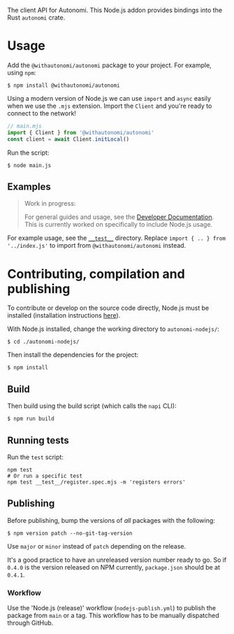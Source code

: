 The client API for Autonomi. This Node.js addon provides bindings into the Rust `autonomi` crate.

# Usage

Add the `@withautonomi/autonomi` package to your project. For example, using `npm`:
```console
$ npm install @withautonomi/autonomi
```

Using a modern version of Node.js we can use `import` and `async` easily when we use the `.mjs` extension. Import the `Client` and you're ready to connect to the network!

```js
// main.mjs
import { Client } from '@withautonomi/autonomi'
const client = await Client.initLocal()
```

Run the script:

```console
$ node main.js
```

## Examples

> Work in progress:
> 
> For general guides and usage, see the [Developer Documentation](https://docs.autonomi.com/developers). This is currently worked on specifically to include Node.js usage.

For example usage, see the [`__test__`](./__test__) directory. Replace `import { .. } from '../index.js'` to import from `@withautonomi/autonomi` instead.

# Contributing, compilation and publishing

To contribute or develop on the source code directly, Node.js must be installed (installation instructions [here](https://nodejs.org/en/download)).

With Node.js installed, change the working directory to `autonomi-nodejs/`:
```console
$ cd ./autonomi-nodejs/
```

Then install the dependencies for the project:
```console
$ npm install
```

## Build

Then build using the build script (which calls the `napi` CLI):
```console
$ npm run build
```

## Running tests

Run the `test` script:

```console
npm test
# Or run a specific test
npm test __test__/register.spec.mjs -m 'registers errors'
```

## Publishing

Before publishing, bump the versions of *all* packages with the following:
```console
$ npm version patch --no-git-tag-version
```

Use `major` or `minor` instead of `patch` depending on the release.

It's a good practice to have an unreleased version number ready to go. So if `0.4.0` is the version released on NPM currently, `package.json` should be at `0.4.1`.

### Workflow

Use the 'Node.js (release)' workflow (`nodejs-publish.yml`) to publish the package from `main` or a tag. This workflow has to be manually dispatched through GitHub.
